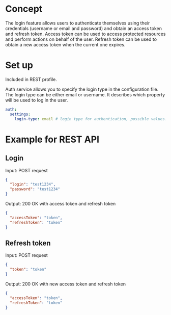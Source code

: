 # Concept

The login feature allows users to authenticate themselves using their credentials (username or email and password) and
obtain an
access token and refresh token. Access token can be used to access protected resources and perform actions on behalf of
the user.
Refresh token can be used to obtain a new access token when the current one expires.

# Set up

Included in REST profile.

Auth service allows you to specify the login type in the configuration file. The login type can be either email or
username. It describes which property will be used to log in the user.

```yaml
auth:
  settings:
    login-type: email # login type for authentication, possible values: email, username, default: email


```

# Example for REST API

## Login

Input: POST request

```json
{
  "login": "test1234",
  "password": "test1234"
}
```

Output: 200 OK with access token and refresh token

```json
{
  "accessToken": "token",
  "refreshToken": "token"
}
```

## Refresh token

Input: POST request

```json
{
  "token": "token"
}
```

Output: 200 OK with new access token and refresh token

```json
{
  "accessToken": "token",
  "refreshToken": "token"
}
```
